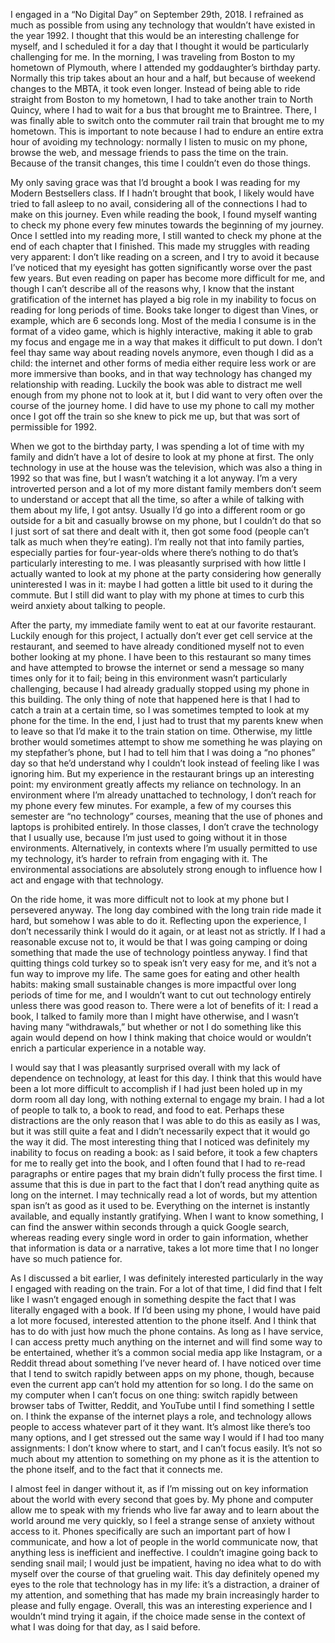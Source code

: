 I engaged in a “No Digital Day” on September 29th, 2018. I refrained as much as possible from using any technology that wouldn’t have existed in the year 1992. I thought that this would be an interesting challenge for myself, and I scheduled it for a day that I thought it would be particularly challenging for me. In the morning, I was traveling from Boston to my hometown of Plymouth, where I attended my goddaughter’s birthday party. Normally this trip takes about an hour and a half, but because of weekend changes to the MBTA, it took even longer. Instead of being able to ride straight from Boston to my hometown, I had to take another train to North Quincy, where I had to wait for a bus that brought me to Braintree. There, I was finally able to switch onto the commuter rail train that brought me to my hometown. This is important to note because I had to endure an entire extra hour of avoiding my technology: normally I listen to music on my phone, browse the web, and message friends to pass the time on the train. Because of the transit changes, this time I couldn’t even do those things.

My only saving grace was that I’d brought a book I was reading for my Modern Bestsellers class. If I hadn’t brought that book, I likely would have tried to fall asleep to no avail, considering all of the connections I had to make on this journey. Even while reading the book, I found myself wanting to check my phone every few minutes towards the beginning of my journey. Once I settled into my reading more, I still wanted to check my phone at the end of each chapter that I finished. This made my struggles with reading very apparent: I don’t like reading on a screen, and I try to avoid it because I’ve noticed that my eyesight has gotten significantly worse over the past few years. But even reading on paper has become more difficult for me, and though I can’t describe all of the reasons why, I know that the instant gratification of the internet has played a big role in my inability to focus on reading for long periods of time. Books take longer to digest than Vines, or example, which are 6 seconds long. Most of the media I consume is in the format of a video game, which is highly interactive, making it able to grab my focus and engage me in a way that makes it difficult to put down. I don’t feel thay same way about reading novels anymore, even though I did as a child: the internet and other forms of media either require less work or are more immersive than books, and in that way technology has changed my relationship with reading. Luckily the book was able to distract me well enough from my phone not to look at it, but I did want to very often over the course of the journey home. I did have to use my phone to call my mother once I got off the train so she knew to pick me up, but that was sort of permissible for 1992.

When we got to the birthday party, I was spending a lot of time with my family and didn’t have a lot of desire to look at my phone at first. The only technology in use at the house was the television, which was also a thing in 1992 so that was fine, but I wasn’t watching it a lot anyway. I’m a very introverted person and a lot of my more distant family members don’t seem to understand or accept that all the time, so after a while of talking with them about my life, I got antsy. Usually I’d go into a different room or go outside for a bit and casually browse on my phone, but I couldn’t do that so I just sort of sat there and dealt with it, then got some food (people can’t talk as much when they’re eating). I’m really not that into family parties, especially parties for four-year-olds where there’s nothing to do that’s particularly interesting to me. I was pleasantly surprised with how little I actually wanted to look at my phone at the party considering how generally uninterested I was in it: maybe I had gotten a little bit used to it during the commute. But I still did want to play with my phone at times to curb this weird anxiety about talking to people. 

After the party, my immediate family went to eat at our favorite restaurant. Luckily enough for this project, I actually don’t ever get cell service at the restaurant, and seemed to have already conditioned myself not to even bother looking at my phone. I have been to this restaurant so many times and have attempted to browse the internet or send a message so many times only for it to fail; being in this environment wasn’t particularly challenging, because I had already gradually stopped using my phone in this building. The only thing of note that happened here is that I had to catch a train at a certain time, so I was sometimes tempted to look at my phone for the time. In the end, I just had to trust that my parents knew when to leave so that I’d make it to the train station on time. Otherwise, my little brother would sometimes attempt to show me something he was playing on my stepfather’s phone, but I had to tell him that I was doing a “no phones” day so that he’d understand why I couldn’t look instead of feeling like I was ignoring him. But my experience in the restaurant brings up an interesting point: my environment greatly affects my reliance on technology. In an environment where I’m already unattached to technology, I don’t reach for my phone every few minutes. For example, a few of my courses this semester are “no technology” courses, meaning that the use of phones and laptops is prohibited entirely. In those classes, I don’t crave the technology that I usually use, because I’m just used to going without it in those environments. Alternatively, in contexts where I’m usually permitted to use my technology, it’s harder to refrain from engaging with it. The environmental associations are absolutely strong enough to influence how I act and engage with that technology.

On the ride home, it was more difficult not to look at my phone but I persevered anyway. The long day combined with the long train ride made it hard, but somehow I was able to do it. Reflecting upon the experience, I don’t necessarily think I would do it again, or at least not as strictly. If I had a reasonable excuse not to, it would be that I was going camping or doing something that made the use of technology pointless anyway. I find that quitting things cold turkey so to speak isn’t very easy for me, and it’s not a fun way to improve my life. The same goes for eating and other health habits: making small sustainable changes is more impactful over long periods of time for me, and I wouldn’t want to cut out technology entirely unless there was good reason to. There were a lot of benefits of it: I read a book, I talked to family more than I might have otherwise, and I wasn’t having many “withdrawals,” but whether or not I do something like this again would depend on how I think making that choice would or wouldn’t enrich a particular experience in a notable way.

I would say that I was pleasantly surprised overall with my lack of dependence on technology, at least for this day. I think that this would have been a lot more difficult to accomplish if I had just been holed up in my dorm room all day long, with nothing external to engage my brain. I had a lot of people to talk to, a book to read, and food to eat. Perhaps these distractions are the only reason that I was able to do this as easily as I was, but it was still quite a feat and I didn’t necessarily expect that it would go the way it did. The most interesting thing that I noticed was definitely my inability to focus on reading a book: as I said before, it took a few chapters for me to really get into the book, and I often found that I had to re-read paragraphs or entire pages that my brain didn’t fully process the first time. I assume that this is due in part to the fact that I don’t read anything quite as long on the internet. I may technically read a lot of words, but my attention span isn’t as good as it used to be. Everything on the internet is instantly available, and equally instantly gratifying. When I want to know something, I can find the answer within seconds through a quick Google search, whereas reading every single word in order to gain information, whether that information is data or a narrative, takes a lot more time that I no longer have so much patience for. 

As I discussed a bit earlier, I was definitely interested particularly in the way I engaged with reading on the train. For a lot of that time, I did find that I felt like I wasn’t engaged enough in something despite the fact that I was literally engaged with a book. If I’d been using my phone, I would have paid a lot more focused, interested attention to the phone itself. And I think that has to do with just how much the phone contains. As long as I have service, I can access pretty much anything on the internet and will find some way to be entertained, whether it’s a common social media app like Instagram, or a Reddit thread about something I’ve never heard of. I have noticed over time that I tend to switch rapidly between apps on my phone, though, because even the current app can’t hold my attention for so long. I do the same on my computer when I can’t focus on one thing: switch rapidly between browser tabs of Twitter, Reddit, and YouTube until I find something I settle on. I think the expanse of the internet plays a role, and technology allows people to access whatever part of it they want. It’s almost like there’s too many options, and I get stressed out the same way I would if I had too many assignments: I don’t know where to start, and I can’t focus easily. It’s not so much about my attention to something on my phone as it is the attention to the phone itself, and to the fact that it connects me.

I almost feel in danger without it, as if I’m missing out on key information about the world with every second that goes by. My phone and computer allow me to speak with my friends who live far away and to learn about the world around me very quickly, so I feel a strange sense of anxiety without access to it. Phones specifically are such an important part of how I communicate, and how a lot of people in the world communicate now, that anything less is inefficient and ineffective. I couldn’t imagine going back to sending snail mail; I would just be impatient, having no idea what to do with myself over the course of that grueling wait. This day definitely opened my eyes to the role that technology has in my life: it’s a distraction, a drainer of my attention, and something that has made my brain increasingly harder to please and fully engage. Overall, this was an interesting experience and I wouldn’t mind trying it again, if the choice made sense in the context of what I was doing for that day, as I said before.
